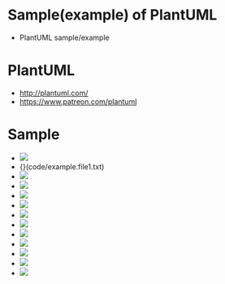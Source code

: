 # Sample(example) of PlantUML 
- PlantUML sample/example
# PlantUML
- http://plantuml.com/
- https://www.patreon.com/plantuml
# Sample
- ![](sample/file1.png)
- {}(code/example.file1.txt)
- ![](sample/file2.png)
- ![](sample/file3.png)
- ![](sample/file4.png)
- ![](sample/file5.png)
- ![](sample/file6.png)
- ![](sample/file7.png)
- ![](sample/file8.png)
- ![](sample/file9.png)
- ![](sample/fileA.png)
- ![](sample/fileB.png)
- ![](sample/fileC.png)

